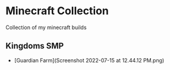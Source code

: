 # Minecraft Collection

Collection of my minecraft builds

## Kingdoms SMP

- [Guardian Farm](Screenshot 2022-07-15 at 12.44.12 PM.png)
